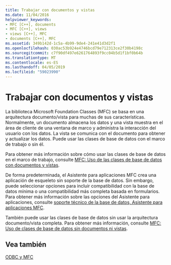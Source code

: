 ```yaml
---
title: Trabajar con documentos y vistas
ms.date: 11/04/2016
helpviewer_keywords:
- MFC [C++], documents
- MFC [C++], views
- views [C++], MFC
- documents [C++], MFC
ms.assetid: 349b142d-1c5a-4b99-9de4-241e41d3d2f1
ms.openlocfilehash: 030ac53b924e4746bcd79e712313ce2f30b4198c
ms.sourcegitcommit: c7f90df497e6261764893f9cc04b5d1f1bf0b64b
ms.translationtype: MT
ms.contentlocale: es-ES
ms.lasthandoff: 04/05/2019
ms.locfileid: "59023990"
---
```

# <a name="working-with-documents-and-views"></a>Trabajar con documentos y vistas

La biblioteca Microsoft Foundation Classes (MFC) se basa en una arquitectura documento/vista para muchas de sus características. Normalmente, un documento almacena los datos y una vista muestra en el área de cliente de una ventana de marco y administra la interacción del usuario con los datos. La vista se comunica con el documento para obtener y actualizar los datos. Puede usar las clases de base de datos con el marco de trabajo o sin él.

Para obtener más información sobre cómo usar las clases de base de datos en el marco de trabajo, consulte [MFC: Uso de las clases de base de datos con documentos y vistas](../../data/mfc-using-database-classes-with-documents-and-views.md).

De forma predeterminada, el Asistente para aplicaciones MFC crea una aplicación de esqueleto sin soporte de la base de datos. Sin embargo, puede seleccionar opciones para incluir compatibilidad con la base de datos mínima o una compatibilidad más completa basada en formularios. Para obtener más información sobre las opciones del Asistente para aplicaciones, consulte [soporte técnico de la base de datos, Asistente para aplicaciones MFC](../../mfc/reference/database-support-mfc-application-wizard.md).

También puede usar las clases de base de datos sin usar la arquitectura documento/vista completa. Para obtener más información, consulte [MFC: Uso de clases de base de datos sin documentos ni vistas](../../data/mfc-using-database-classes-without-documents-and-views.md).

## <a name="see-also"></a>Vea también

[ODBC y MFC](../../data/odbc/odbc-and-mfc.md)